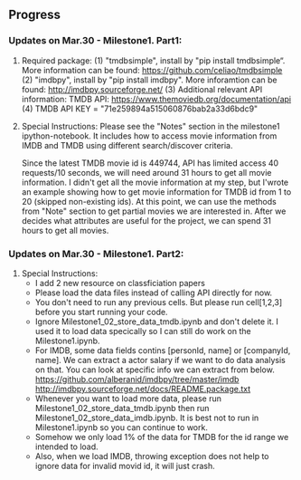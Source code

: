 ## Progress
### Updates on Mar.30 - Milestone1. Part1:
1. Required package: 
    (1) "tmdbsimple", install by "pip install tmdbsimple“. More information can be found: https://github.com/celiao/tmdbsimple
    (2) "imdbpy", install by "pip install imdbpy". More inforamtion can be found: http://imdbpy.sourceforge.net/
    (3) Additional relevant API information: TMDB API: https://www.themoviedb.org/documentation/api
    (4) TMDB API KEY = "71e259894a515060876bab2a33d6bdc9"
2. Special Instructions:
    Please see the "Notes" section in the milestone1 ipython-notebook. It includes how to access movie information
    from IMDB and TMDB using different search/discover criteria.

    Since the latest TMDB movie id is 449744, API has limited access 40 requests/10 seconds, we will need around 31 hours to get all movie information. I didn't get all the movie information at my step, but I'wrote an example showing how to get movie information for TMDB id from 1 to 20 (skipped non-existing ids). At this point, we can use the methods from "Note" section to get partial movies we are interested in. After we decides what attributes are useful for the project, we can spend 31 hours to get all movies. 
###  Updates on Mar.30 - Milestone1. Part2:
1. Special Instructions:
	- I add 2 new resource on classficiation papers
	- Please load the data files instead of calling API directly for now.
	- You don't need to run any previous cells. But please run cell[1,2,3] before you start running your code. 
	- Ignore Milestone1_02_store_data_tmdb.ipynb and don't delete it. I used it to load data specically so I can still do work on the Milestone1.ipynb.
	- For IMDB, some data fields contins [personId, name] or [companyId, name]. We can extract a actor salary if we want to do data analysis on that.
	You can look at specific info we can extract from below.
https://github.com/alberanid/imdbpy/tree/master/imdb
http://imdbpy.sourceforge.net/docs/README.package.txt
	- Whenever you want to load more data, please run Milestone1_02_store_data_tmdb.ipynb then run Milestone1_02_store_data_imdb.ipynb. It is best not to run in Milestone1.ipynb so you can continue to work. 
	- Somehow we only load 1% of the data for TMDB for the id range we intended to load.
	- Also, when we load IMDB, throwing exception does not help to ignore data for invalid movid id, it will just crash.